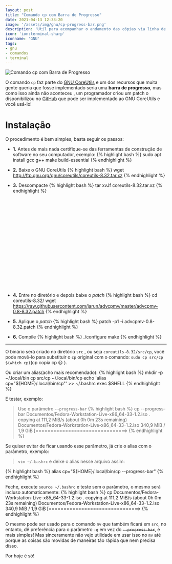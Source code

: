 ```yaml
---
layout: post
title: "Comando cp com Barra de Progresso"
date: 2021-04-13 12:33:20
image: '/assets/img/gnu/cp-progress-bar.png'
description: 'Útil para acompanhar o andamento das cópias via linha de comando.'
icon: 'ion:terminal-sharp'
iconname: 'GNU'
tags:
- gnu
- comandos
- terminal
---
```


![Comando cp com Barra de Progresso](/assets/img/gnu/cp-progress-bar.png)

 O comando `cp` faz parte do [GNU CoreUtils](https://www.gnu.org/software/coreutils/) e um dos recursos que muita gente queria que fosse implementado seria uma **barra de progresso**, mas como isso ainda não aconteceu , um programador criou um patch o disponibilizou no [GitHub](https://github.com/jarun/advcpmv) que pode ser implementado ao GNU CoreUtils e você usá-lo!

# Instalação
O procedimento é bem simples, basta seguir os passos:

+ **1.** Antes de mais nada certifique-se das ferramentas de construção de software no seu computador, exemplo:
{% highlight bash %}
sudo apt install gcc g++ make build-essential
{% endhighlight %}

+ **2.** Baixe o GNU CoreUtils
{% highlight bash %}
wget http://ftp.gnu.org/gnu/coreutils/coreutils-8.32.tar.xz
{% endhighlight %}

+ **3.** Descompacte
{% highlight bash %}
tar xvJf coreutils-8.32.tar.xz
{% endhighlight %}

<!-- QUADRADO -->
<script async src="//pagead2.googlesyndication.com/pagead/js/adsbygoogle.js"></script>
<ins class="adsbygoogle"
style="display:inline-block;width:336px;height:280px"
data-ad-client="ca-pub-2838251107855362"
data-ad-slot="5351066970"></ins>
<script>
(adsbygoogle = window.adsbygoogle || []).push({});
</script>


+ **4.** Entre no diretório e depois baixe o *patch*
{% highlight bash %}
cd coreutils-8.32/
wget https://raw.githubusercontent.com/jarun/advcpmv/master/advcpmv-0.8-8.32.patch
{% endhighlight %}

+ **5.** Aplique o *patch*
{% highlight bash %}
patch -p1 -i advcpmv-0.8-8.32.patch
{% endhighlight %}

+ **6.** Compile
{% highlight bash %}
./configure
make
{% endhighlight %}

---

O binário será criado no diretório `src` , ou seja `coreutils-8.32/src/cp`, você pode movê-lo para substituir o `cp` original com o comando: `sudo cp src/cp $(which cp)`(cp copia cp 😃 ).

Ou criar um alias(acho mais recomendado):
{% highlight bash %}
mkdir -p ~/.local/bin
cp src/cp ~/.local/bin/cp
echo 'alias cp="${HOME}/.local/bin/cp"' >> ~/.bashrc
exec $SHELL
{% endhighlight %}

E testar, exemplo:
> Use o parâmetro `--progress-bar`
{% highlight bash %}
cp --progress-bar Documentos/Fedora-Workstation-Live-x86_64-33-1.2.iso .
copying at 111,2 MiB/s (about 0h 0m 23s remaining)
Documentos/Fedora-Workstation-Live-x86_64-33-1.2.iso                   340,9 MiB /   1,9 GiB
[===============================>
{% endhighlight %}

Se quiser evitar de ficar usando esse parâmetro, já crie o alias com o parâmetro, exemplo:
> `vim ~/.bashrc` e deixe o alias nesse arquivo assim:


<!-- RETANGULO LARGO 2 -->
<script async src="//pagead2.googlesyndication.com/pagead/js/adsbygoogle.js"></script>
<ins class="adsbygoogle"
style="display:block; text-align:center;"
data-ad-layout="in-article"
data-ad-format="fluid"
data-ad-client="ca-pub-2838251107855362"
data-ad-slot="8549252987"></ins>
<script>
(adsbygoogle = window.adsbygoogle || []).push({});
</script>


{% highlight bash %}
alias cp="${HOME}/.local/bin/cp --progress-bar"
{% endhighlight %}

Feche, execute `source ~/.bashrc` e teste sem o parâmetro, o mesmo será incluso automaticamente:
{% highlight bash %}
cp Documentos/Fedora-Workstation-Live-x85_64-33-1.2.iso .
copying at 111,2 MiB/s (about 0h 0m 23s remaining)
Documentos/Fedora-Workstation-Live-x86_64-33-1.2.iso                   340,9 MiB /   1,9 GiB
[===============================>
{% endhighlight %}

O mesmo pode ser usado para o comando `mv` que também ficará em `src`, no entanto, dê preferência para o parâmetro `-g` em vez do ~~`--progress-bar`~~, é mais simples! Mas sinceramente não vejo utilidade em usar isso no `mv` até porque as coisas são movidas de maneiras tão rápida que nem precisa disso.

Por hoje é só!

